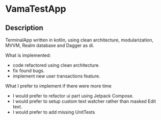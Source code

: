# VamaTestApp

## Description

TerminalApp written in kotlin, using clean architecture, modularization, MVVM, Realm database and Dagger as di.

What is implemented:
- code refactored using clean architecture.
- fix found bugs.
- implement new user transactions feature.

What I prefer to implement if there were more time
- I would prefer to refactor ui part using Jetpack Compose.
- I would prefer to setup custom text watcher rather than masked Edit text.
- I would prefer to add missing UnitTests